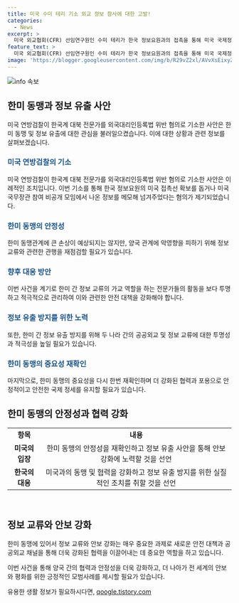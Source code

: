 ```yaml
---
title: 미국 수미 테리 기소 외교 정보 참사에 대한 고발!
categories:
  - News
excerpt: >
  미국 외교협회(CFR) 선임연구원인 수미 테리가 한국 정보요원과의 접촉을 통해 미국 국제정치에 관련된 정보를 유출하고 명품과 뒷돈을 받은 혐의로 미국 연방검찰에 기소되었다. 이번 사건은 한미 동맹에 부정적인 영향을 미칠 것으로 우려되지만, 신뢰 회복을 위해 양국간의 정보 교류와 관행을 재점검할 필요가 있을 것으로 보인다. 혐의를 부인하는 테리 연구원에 대한 재판의 결과를 지켜봐야 할 것으로 보여, 동맹관계에 큰 영향이 있을 것으로는 보이지 않는다.
feature_text: >
  미국 외교협회(CFR) 선임연구원인 수미 테리가 한국 정보요원과의 접촉을 통해 미국 국제정치에 관련된 정보를 유출하고 명품과 뒷돈을 받은 혐의로 미국 연방검찰에 기소되었다. 이번 사건은 한미 동맹에 부정적인 영향을 미칠 것으로 우려되지만, 신뢰 회복을 위해 양국간의 정보 교류와 관행을 재점검할 필요가 있을 것으로 보인다. 혐의를 부인하는 테리 연구원에 대한 재판의 결과를 지켜봐야 할 것으로 보여, 동맹관계에 큰 영향이 있을 것으로는 보이지 않는다.
image: 'https://blogger.googleusercontent.com/img/b/R29vZ2xl/AVvXsEixyZcFfHzMRdzZMjFBmAUKJYCLCGyLL1o632UiGVXcaFdKo_bkvkuCioo0uUKlGfBVcT3P84aROyZIXSBEx3Aw5nCQ3pTgDom1WDC4m8eifvWiAmWEEVb4x6G_l8C0QH225ldMjyaFvpxGEBGNO37VmDTDMHGhJPq73UglMfDca1-0aw/s1600/blogspot.png'
---
```


<p><img src="https://blogger.googleusercontent.com/img/b/R29vZ2xl/AVvXsEixyZcFfHzMRdzZMjFBmAUKJYCLCGyLL1o632UiGVXcaFdKo_bkvkuCioo0uUKlGfBVcT3P84aROyZIXSBEx3Aw5nCQ3pTgDom1WDC4m8eifvWiAmWEEVb4x6G_l8C0QH225ldMjyaFvpxGEBGNO37VmDTDMHGhJPq73UglMfDca1-0aw/s1600/blogspot.png" alt="info 속보" /></p>

<h2 data-ke-size="size26">한미 동맹과 정보 유출 사안</h2>

<p data-ke-size="size16">미국 연방검찰이 한국계 대북 전문가를 외국대리인등록법 위반 혐의로 기소한 사안은 한미 동맹 및 정보 유출에 대한 관심을 불러일으켰습니다. 이에 대한 상황과 관련 정보를 살펴보겠습니다.</p>

<h3><b><span style="color: #1a5490;">미국 연방검찰의 기소</span></b></h3>

<p data-ke-size="size16">미국 연방검찰이 한국계 대북 전문가를 외국대리인등록법 위반 혐의로 기소한 사안은 이례적인 조치입니다. 이번 기소를 통해 한국 정보요원의 미국 접촉선 확보를 돕거나 미국 국무장관 참여 비공개 모임에서 나온 정보를 메모해 넘겨주었다는 혐의가 제기되었습니다.</p>

<h3><b><span style="color: #1a5490;">한미 동맹의 안정성</span></b></h3>

<p data-ke-size="size16">한미 동맹관계에 큰 손상이 예상되지는 않지만, 양국 관계에 악영향을 피하기 위해 정보 교류와 관련한 관행을 재점검할 필요가 있습니다.</p>

<h3><b><span style="color: #1a5490;">향후 대응 방안</span></b></h3>

<p data-ke-size="size16">이번 사건을 계기로 한미 간 정보 교류의 가교 역할을 하는 전문가들의 활동을 보다 투명하고 적극적으로 관리하여 이와 관련한 안전 대책을 강화해야 합니다.</p>

<h3><b><span style="color: #1a5490;">정보 유출 방지를 위한 노력</span></b></h3>

<p data-ke-size="size16">또한, 한미 간 정보 유출 방지를 위해 두 나라 간의 공공외교 및 정보 교류에 대한 투명성과 적극성을 높일 필요가 있습니다.</p>

<h3><b><span style="color: #1a5490;">한미 동맹의 중요성 재확인</span></b></h3>

<p data-ke-size="size16">마지막으로, 한미 동맹의 중요성을 다시 한번 재확인하며 더 강화된 협력과 포용으로 안정적이고 안전한 국제 정세를 유지할 필요가 있습니다.</p>

<h2 data-ke-size="size26">한미 동맹의 안정성과 협력 강화</h2>

<table>
<tbody>
<tr>
<td style="text-align: center; height: 17px;"><b>항목</b></td>
<td style="text-align: center; height: 17px;"><b>내용</b></td>
</tr>
<tr>
<td style="text-align: center; height: 17px;"><b>미국의 입장</b></td>
<td style="text-align: center; height: 17px;">한미 동맹의 안정성을 재확인하고 정보 유출 사안을 통해 안보 강화에 노력할 것을 선언</td>
</tr>
<tr>
<td style="text-align: center; height: 17px;"><b>한국의 대응</b></td>
<td style="text-align: center; height: 17px;">미국과의 동맹 및 협력을 강화하고 정보 유출 방지를 위한 실질적인 조치를 취할 것을 선언</td>
</tr>
</tbody>
</table>

<p data-ke-size="size16">&nbsp;</p>

<h2 data-ke-size="size26">정보 교류와 안보 강화</h2>

<p data-ke-size="size16">한미 동맹에 있어서 정보 교류와 안보 강화는 매우 중요한 과제로 새로운 안전 대책과 공공외교 채널을 통해 더욱 강화된 협력을 이끌어내는 데 중요한 역할을 하고 있습니다.</p>

<p data-ke-size="size16">이번 사건을 통해 양국 간의 협력과 안정성을 더욱 강화하고, 더 나아가 전 세계의 안보와 평화를 위한 긍정적인 모범사례를 제시할 필요가 있습니다.</p>
유용한 생활 정보가 필요하시다면, <a href="https://qoogle.tistory.com" rel="dofollow">qoogle.tistory.com</a>


